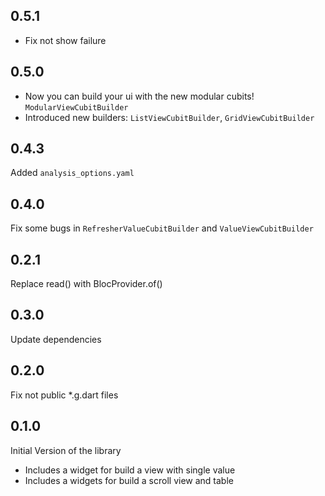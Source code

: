 ## 0.5.1
- Fix not show failure

## 0.5.0
- Now you can build your ui with the new modular cubits! `ModularViewCubitBuilder`
- Introduced new builders: `ListViewCubitBuilder`, `GridViewCubitBuilder`

## 0.4.3
Added `analysis_options.yaml`

## 0.4.0
Fix some bugs in `RefresherValueCubitBuilder` and `ValueViewCubitBuilder`

## 0.2.1
Replace read<Bloc>() with BlocProvider.of<Bloc>()

## 0.3.0
Update dependencies

## 0.2.0
Fix not public *.g.dart files

## 0.1.0
Initial Version of the library
- Includes a widget for build a view with single value
- Includes a widgets for build a scroll view and table